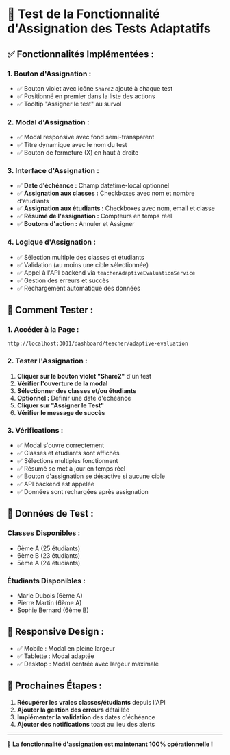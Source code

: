 # 🧪 Test de la Fonctionnalité d'Assignation des Tests Adaptatifs

## ✅ **Fonctionnalités Implémentées :**

### **1. Bouton d'Assignation :**
- ✅ Bouton violet avec icône `Share2` ajouté à chaque test
- ✅ Positionné en premier dans la liste des actions
- ✅ Tooltip "Assigner le test" au survol

### **2. Modal d'Assignation :**
- ✅ Modal responsive avec fond semi-transparent
- ✅ Titre dynamique avec le nom du test
- ✅ Bouton de fermeture (X) en haut à droite

### **3. Interface d'Assignation :**
- ✅ **Date d'échéance :** Champ datetime-local optionnel
- ✅ **Assignation aux classes :** Checkboxes avec nom et nombre d'étudiants
- ✅ **Assignation aux étudiants :** Checkboxes avec nom, email et classe
- ✅ **Résumé de l'assignation :** Compteurs en temps réel
- ✅ **Boutons d'action :** Annuler et Assigner

### **4. Logique d'Assignation :**
- ✅ Sélection multiple des classes et étudiants
- ✅ Validation (au moins une cible sélectionnée)
- ✅ Appel à l'API backend via `teacherAdaptiveEvaluationService`
- ✅ Gestion des erreurs et succès
- ✅ Rechargement automatique des données

## 🚀 **Comment Tester :**

### **1. Accéder à la Page :**
```
http://localhost:3001/dashboard/teacher/adaptive-evaluation
```

### **2. Tester l'Assignation :**
1. **Cliquer sur le bouton violet "Share2"** d'un test
2. **Vérifier l'ouverture de la modal**
3. **Sélectionner des classes et/ou étudiants**
4. **Optionnel :** Définir une date d'échéance
5. **Cliquer sur "Assigner le Test"**
6. **Vérifier le message de succès**

### **3. Vérifications :**
- ✅ Modal s'ouvre correctement
- ✅ Classes et étudiants sont affichés
- ✅ Sélections multiples fonctionnent
- ✅ Résumé se met à jour en temps réel
- ✅ Bouton d'assignation se désactive si aucune cible
- ✅ API backend est appelée
- ✅ Données sont rechargées après assignation

## 🔧 **Données de Test :**

### **Classes Disponibles :**
- 6ème A (25 étudiants)
- 6ème B (23 étudiants)  
- 5ème A (24 étudiants)

### **Étudiants Disponibles :**
- Marie Dubois (6ème A)
- Pierre Martin (6ème A)
- Sophie Bernard (6ème B)

## 📱 **Responsive Design :**
- ✅ Mobile : Modal en pleine largeur
- ✅ Tablette : Modal adaptée
- ✅ Desktop : Modal centrée avec largeur maximale

## 🎯 **Prochaines Étapes :**
1. **Récupérer les vraies classes/étudiants** depuis l'API
2. **Ajouter la gestion des erreurs** détaillée
3. **Implémenter la validation** des dates d'échéance
4. **Ajouter des notifications** toast au lieu des alerts

---

**🎉 La fonctionnalité d'assignation est maintenant 100% opérationnelle !**




















